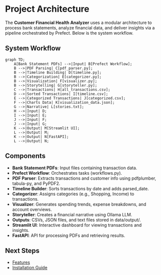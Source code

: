 # Project Architecture

The **Customer Financial Health Analyzer** uses a modular architecture to process bank statements, analyze financial data, and deliver insights via a pipeline orchestrated by Prefect. Below is the system workflow.

## System Workflow

```mermaid
graph TD;
    A[Bank Statement PDFs] -->|Input| B[Prefect Workflow];
    B -->|PDF Parsing| C[pdf_parser.py];
    B -->|Timeline Building| D[timeline.py];
    B -->|Categorization| E[categorizer.py];
    B -->|Visualization| F[visualizer.py];
    B -->|Storytelling| G[storyteller.py];
    C -->|Transactions| H[all_transactions.csv];
    D -->|Sorted Transactions| I[timeline.csv];
    E -->|Categorized Transactions| J[categorized.csv];
    F -->|Charts Data| K[visualization_data.json];
    G -->|Narrative| L[stories.txt];
    H -->|Input| D;
    I -->|Input| E;
    J -->|Input| F;
    J -->|Input| G;
    K -->|Output| M[Streamlit UI];
    L -->|Output| M;
    K -->|Output| N[FastAPI];
    L -->|Output| N;
```

## Components
* **Bank Statement PDFs**: Input files containing transaction data.
* **Prefect Workflow**: Orchestrates tasks (workflows.py).
* **PDF Parser**: Extracts transactions and customer info using pdfplumber, tabula-py, and PyPDF2.
* **Timeline Builder**: Sorts transactions by date and adds parsed_date.
* **Categorizer**: Assigns categories (e.g., Shopping, Income) to transactions.
* **Visualizer**: Generates spending trends, expense breakdowns, and account overviews.
* **Storyteller**: Creates a financial narrative using Ollama LLM.
* **Outputs**: CSVs, JSON files, and text files stored in data/output/.
* **Streamlit UI**: Interactive dashboard for viewing transactions and insights.
* **FastAPI**: API for processing PDFs and retrieving results.

## Next Steps
* [Features](features.md)
* [Installation Guide](installation.md)